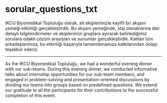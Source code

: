 # sorular_questions_txt


   IKCU Biyomedikal Topluluğu olarak, alt ekiplerimizle keyifli bir akşam yemeği etkinliği gerçekleştirdik. 
Bu akşam yemeğinde, staj olanaklarına dair detaylı bilgilendirmeler ve ekiplerimizi gruplara ayırarak belirlediğimiz sorulara odaklı çözüm arayışları ve sunumlar gerçekleştirdik.
Katılan tüm arkadaşlarımıza, bu etkinliği başarıyla tamamlamamıza katkılarından dolayı teşekkür ederiz.

--------------------------------------------------------------------------------

   As the IKCU Biyomedikal Topluluğu, we had a wonderful evening dinner with our sub-teams. 
During this evening dinner, we conducted informative talks about internship opportunities for our sub-team members, and engaged in problem-solving 
and presentation-oriented discussions by dividing our teams into groups based on predefined questions.
We extend our gratitude to all the participants for their contributions to the successful completion of this event.
